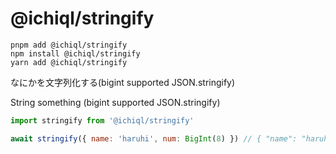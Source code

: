 # @ichiql/stringify

```shell
pnpm add @ichiql/stringify
npm install @ichiql/stringify
yarn add @ichiql/stringify
```

なにかを文字列化する(bigint supported JSON.stringify)

String something (bigint supported JSON.stringify)

```js
import stringify from '@ichiql/stringify'

await stringify({ name: 'haruhi', num: BigInt(8) }) // { "name": "haruhi", "num": "8" }
```
